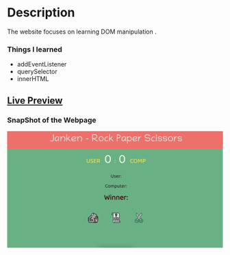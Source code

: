 # Description
The website focuses on learning DOM manipulation .

### Things I learned

- addEventListener
- querySelector
- innerHTML

## [Live Preview](https://ran-dom-password-generator.netlify.app/)

### SnapShot of the Webpage

![StreetStyle](./Proj_Image/Project.png)